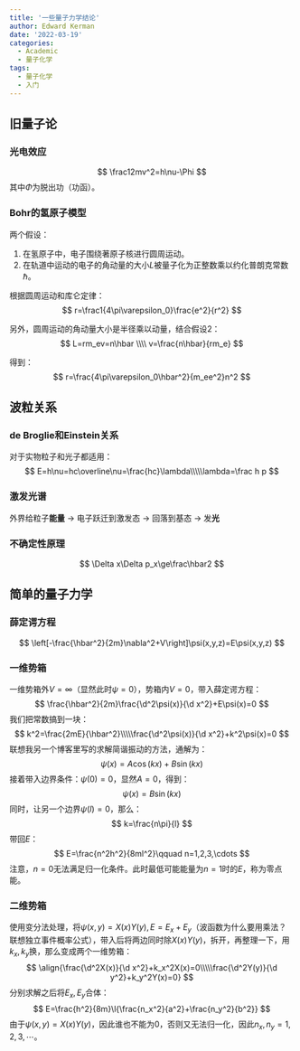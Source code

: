 ```yaml
---
title: '一些量子力学结论'
author: Edward Kerman
date: '2022-03-19'
categories:
  - Academic
  - 量子化学
tags:
  - 量子化学
  - 入门
---
```

<!-- \(
  \def\d{{\mathrm d}}
	\def\B{{\mathrm B}}
	\def\A{{\mathrm A}}
	\def\m{{\mathrm m}}
	\def\align #1{{\begin{align*} #1 \end{align*}}}
	\def\f #1#2{{\frac{\partial  #1}{\partial  #2}}}
	\def\l #1{{\left( #1\right)}}
	\def\red #1{{\color{red}{ #1}}}
	\def\green #1{{\color{green}{ #1}}}
	\def\blue #1{{\color{blue}{ #1}}}
	\def\bm #1{{\boldsymbol{ #1}}}
\) -->
## 旧量子论

### 光电效应

$$
\frac12mv^2=h\nu-\Phi
$$
其中$\Phi$为脱出功（功函）。

### Bohr的氢原子模型

两个假设：
1. 在氢原子中，电子围绕著原子核进行圆周运动。
2. 在轨道中运动的电子的角动量的大小$L$被量子化为正整数乘以约化普朗克常数$\hbar$。

根据圆周运动和库仑定律：
$$
r=\frac1{4\pi\varepsilon_0}\frac{e^2}{r^2}
$$

另外，圆周运动的角动量大小是半径乘以动量，结合假设2：
$$
L=rm_ev=n\hbar \\\\ v=\frac{n\hbar}{rm_e}
$$

得到：
$$
r=\frac{4\pi\varepsilon_0\hbar^2}{m_ee^2}n^2
$$



## 波粒关系

### de Broglie和Einstein关系

对于实物粒子和光子都适用：
$$
E=h\nu=hc\overline\nu=\frac{hc}\lambda\\\\\lambda=\frac h p
$$

### 激发光谱

外界给粒子**能量** → 电子跃迁到激发态 → 回落到基态 → 发**光**

### 不确定性原理

$$
\Delta x\Delta p_x\ge\frac\hbar2
$$

## 简单的量子力学

### 薛定谔方程

$$
\left[-\frac{\hbar^2}{2m}\nabla^2+V\right]\psi(x,y,z)=E\psi(x,y,z)
$$

### 一维势箱

一维势箱外$V=\infty$（显然此时$\psi=0$），势箱内$V=0$，带入薛定谔方程：
$$
\frac{\hbar^2}{2m}\frac{\d^2\psi(x)}{\d x^2}+E\psi(x)=0
$$
我们把常数搞到一块：
$$
k^2=\frac{2mE}{\hbar^2}\\\\\frac{\d^2\psi(x)}{\d x^2}+k^2\psi(x)=0
$$
联想我另一个博客里写的求解简谐振动的方法，通解为：
$$
\psi(x)=A\cos(kx)+B\sin(kx)
$$
接着带入边界条件：$\psi(0)=0$，显然$A=0$，得到：
$$
\psi(x)=B\sin(kx)
$$
同时，让另一个边界$\psi(l)=0$，那么：
$$
k=\frac{n\pi}{l}
$$
带回$E$：
$$
E=\frac{n^2h^2}{8ml^2}\qquad n=1,2,3,\cdots
$$
注意，$n=0$无法满足归一化条件。此时最低可能能量为$n=1$时的$E$，称为零点能。

### 二维势箱

使用变分法处理，将$\psi(x,y)=X(x)Y(y),E=E_x+E_y$（波函数为什么要用乘法？联想独立事件概率公式），带入后将两边同时除$X(x)Y(y)$，拆开，再整理一下，用$k_x,k_y$换，那么变成两个一维势箱：
$$
\align{\frac{\d^2X(x)}{\d x^2}+k_x^2X(x)=0\\\\\frac{\d^2Y(y)}{\d y^2}+k_y^2Y(x)=0}
$$
分别求解之后将$E_x,E_y$合体：
$$
E=\frac{h^2}{8m}\l{\frac{n_x^2}{a^2}+\frac{n_y^2}{b^2}}
$$
由于$\psi(x,y)=X(x)Y(y)$，因此谁也不能为$0$，否则又无法归一化，因此$n_x,n_y=1,2,3,\cdots$。
